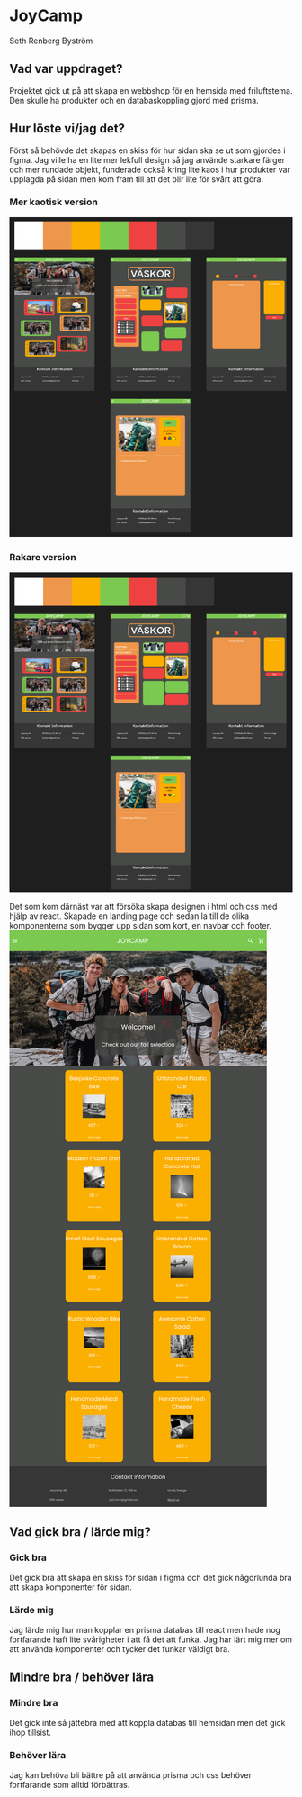 # JoyCamp
Seth Renberg Byström

## Vad var uppdraget?
Projektet gick ut på att skapa en webbshop för en hemsida med friluftstema. Den skulle ha produkter och en databaskoppling gjord med prisma.

## Hur löste vi/jag det?
Först så behövde det skapas en skiss för hur sidan ska se ut som gjordes i figma. Jag ville ha en lite mer lekfull design så jag använde starkare färger och mer rundade objekt, funderade också kring lite kaos i hur produkter var upplagda på sidan men kom fram till att det blir lite för svårt att göra.
### Mer kaotisk version
![Kaotisk version](./images/ChaosFigmaJoyCamp.png) 

### Rakare version
![Kaotisk version](./images/FixedFigmaJoyCamp.png) 

Det som kom därnäst var att försöka skapa designen i html och css med hjälp av react. Skapade en landing page och sedan la till de olika komponenterna som bygger upp sidan som kort, en navbar och footer.
![Joy Camp Landing Page](./images/JoyCampLandingPage.png)

## Vad gick bra / lärde mig?

### Gick bra
Det gick bra att skapa en skiss för sidan i figma och det gick någorlunda bra att skapa komponenter för sidan.

### Lärde mig
Jag lärde mig hur man kopplar en prisma databas till react men hade nog fortfarande haft lite svårigheter i att få det att funka. Jag har lärt mig mer om att använda komponenter och tycker det funkar väldigt bra.

## Mindre bra / behöver lära

### Mindre bra
Det gick inte så jättebra med att koppla databas till hemsidan men det gick ihop tillsist.

### Behöver lära
Jag kan behöva bli bättre på att använda prisma och css behöver fortfarande som alltid förbättras.